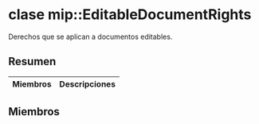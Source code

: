 # <a name="class-mipeditabledocumentrights"></a>clase mip::EditableDocumentRights 
Derechos que se aplican a documentos editables.
## <a name="summary"></a>Resumen
 Miembros                        | Descripciones                                
--------------------------------|---------------------------------------------
## <a name="members"></a>Miembros
